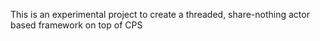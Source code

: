 
This is an experimental project to create a threaded, share-nothing actor based framework on top of CPS

